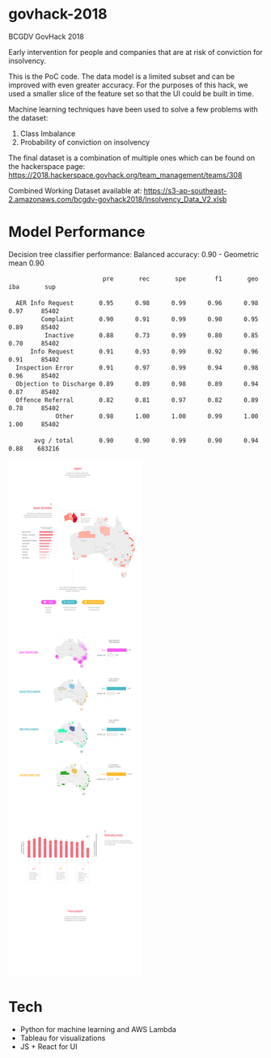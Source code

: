 # govhack-2018
BCGDV GovHack 2018

Early intervention for people and companies that are at risk of conviction for insolvency.

This is the PoC code. The data model is a limited subset and can be improved with even greater accuracy.
For the purposes of this hack, we used a smaller slice of the feature set so that the UI could be built in time.

Machine learning techniques have been used to solve a few problems with the dataset:
1. Class Imbalance
2. Probability of conviction on insolvency

The final dataset is a combination of multiple ones which can be found on the hackerspace page:
https://2018.hackerspace.govhack.org/team_management/teams/308

Combined Working Dataset available at:
https://s3-ap-southeast-2.amazonaws.com/bcgdv-govhack2018/Insolvency_Data_V2.xlsb

# Model Performance
Decision tree classifier performance:
Balanced accuracy: 0.90 - Geometric mean 0.90  

                              pre       rec       spe        f1       geo       iba       sup

      AER Info Request       0.95      0.98      0.99      0.96      0.98      0.97     85402
             Complaint       0.90      0.91      0.99      0.90      0.95      0.89     85402
              Inactive       0.88      0.73      0.99      0.80      0.85      0.70     85402
          Info Request       0.91      0.93      0.99      0.92      0.96      0.91     85402
      Inspection Error       0.91      0.97      0.99      0.94      0.98      0.96     85402
      Objection to Discharge 0.89      0.89      0.98      0.89      0.94      0.87     85402
      Offence Referral       0.82      0.81      0.97      0.82      0.89      0.78     85402
                 Other       0.98      1.00      1.00      0.99      1.00      1.00     85402

           avg / total       0.90      0.90      0.99      0.90      0.94      0.88    683216


![dataviz](https://github.com/lshang0311/govhack-2018/blob/master/dataviz.png)

# Tech
- Python for machine learning and AWS Lambda
- Tableau for visualizations
- JS + React for UI